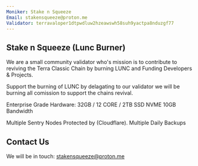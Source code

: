 ```yaml
---
Moniker: Stake n Squeeze
Email: stakensqueeze@proton.me
Validator: terravaloper1dtpwdluw2hzeawswh58suh9yactpa8nduzgf77
---
```





## Stake n Squeeze (Lunc Burner)


We are a small community validator who's mission is to contribute to reviving the Terra Classic Chain by burning LUNC and Funding Developers & Projects.

Support the burning of LUNC by delagating to our validator we will be burning all comission to support the chains revival. 


Enterprise Grade Hardware:
32GB / 12 CORE / 2TB SSD NVME 
10GB Bandwidth

Multiple Sentry Nodes Protected by (Cloudflare).
Multiple Daily Backups 


## Contact Us


We will be in touch: <stakensqueeze@proton.me>